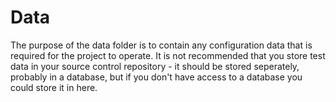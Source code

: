# Data
The purpose of the data folder is to contain any configuration data that is required for the project to operate. It is not recommended that you store test data in your source control repository - it should be stored seperately, probably in a database, but if you don't have access to a database you could store it in here.